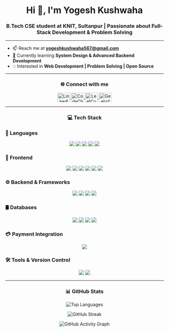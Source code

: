 <h1 align="center">Hi 👋, I'm Yogesh Kushwaha</h1>
<h3 align="center">B.Tech CSE student at KNIT, Sultanpur | Passionate about Full-Stack Development & Problem Solving</h3>

---

- 📫 Reach me at **yogeshkushwaha567@gmail.com**
- 🌱 Currently learning **System Design & Advanced Backend Development**
- 💡 Interested in **Web Development | Problem Solving | Open Source**

---

<h3 align="center">🌐 Connect with me</h3>
<p align="center">
  <a href="https://linkedin.com/in/yogesh-kushwaha-aa5557183" target="blank">
    <img align="center" src="https://raw.githubusercontent.com/rahuldkjain/github-profile-readme-generator/master/src/images/icons/Social/linked-in-alt.svg" alt="LinkedIn" height="30" width="40" />
  </a>
  <a href="https://www.codechef.com/users/yogi13" target="blank">
    <img align="center" src="https://cdn.jsdelivr.net/npm/simple-icons@3.1.0/icons/codechef.svg" alt="CodeChef" height="30" width="40" />
  </a>
  <a href="https://leetcode.com/yogi135" target="blank">
    <img align="center" src="https://raw.githubusercontent.com/rahuldkjain/github-profile-readme-generator/master/src/images/icons/Social/leet-code.svg" alt="LeetCode" height="30" width="40" />
  </a>
  <a href="https://auth.geeksforgeeks.org/user/yogesheum8" target="blank">
    <img align="center" src="https://raw.githubusercontent.com/rahuldkjain/github-profile-readme-generator/master/src/images/icons/Social/geeks-for-geeks.svg" alt="GeeksforGeeks" height="30" width="40" />
  </a>
</p>

---

<h3 align="center">💻 Tech Stack</h3>

### 🚀 Languages
<p align="center">
  <img src="https://img.shields.io/badge/C-00599C?style=for-the-badge&logo=c&logoColor=white" />
  <img src="https://img.shields.io/badge/C++-00599C?style=for-the-badge&logo=cplusplus&logoColor=white" />
  <img src="https://img.shields.io/badge/Java-007396?style=for-the-badge&logo=java&logoColor=white" />
  <img src="https://img.shields.io/badge/Python-3776AB?style=for-the-badge&logo=python&logoColor=white" />
  <img src="https://img.shields.io/badge/JavaScript-F7DF1E?style=for-the-badge&logo=javascript&logoColor=black" />
</p>

### 🎨 Frontend
<p align="center">
  <img src="https://img.shields.io/badge/HTML5-E34F26?style=for-the-badge&logo=html5&logoColor=white" />
  <img src="https://img.shields.io/badge/CSS3-1572B6?style=for-the-badge&logo=css3&logoColor=white" />
  <img src="https://img.shields.io/badge/React-20232A?style=for-the-badge&logo=react&logoColor=61DAFB" />
  <img src="https://img.shields.io/badge/TailwindCSS-06B6D4?style=for-the-badge&logo=tailwindcss&logoColor=white" />
  <img src="https://img.shields.io/badge/Bootstrap-7952B3?style=for-the-badge&logo=bootstrap&logoColor=white" />
  <img src="https://img.shields.io/badge/ShadCN_UI-000000?style=for-the-badge&logo=shadcnui&logoColor=white" />
</p>

### ⚙️ Backend & Frameworks
<p align="center">
  <img src="https://img.shields.io/badge/Node.js-339933?style=for-the-badge&logo=nodedotjs&logoColor=white" />
  <img src="https://img.shields.io/badge/Express.js-000000?style=for-the-badge&logo=express&logoColor=white" />
  <img src="https://img.shields.io/badge/Mongoose-880000?style=for-the-badge&logo=mongoose&logoColor=white" />
  <img src="https://img.shields.io/badge/Nodemailer-4B32C3?style=for-the-badge&logo=maildotru&logoColor=white" />
</p>

### 🛢️ Databases
<p align="center">
  <img src="https://img.shields.io/badge/MongoDB-4EA94B?style=for-the-badge&logo=mongodb&logoColor=white" />
  <img src="https://img.shields.io/badge/MySQL-4479A1?style=for-the-badge&logo=mysql&logoColor=white" />
  <img src="https://img.shields.io/badge/Redis-DC382D?style=for-the-badge&logo=redis&logoColor=white" />
  <img src="https://img.shields.io/badge/NoSQL-FF6F00?style=for-the-badge&logo=databricks&logoColor=white" />
</p>

### 💳 Payment Integration
<p align="center">
<!--   <img src="https://img.shields.io/badge/Stripe-626CD9?style=for-the-badge&logo=stripe&logoColor=white" /> -->
  <img src="https://img.shields.io/badge/Razorpay-0C4BFA?style=for-the-badge&logo=razorpay&logoColor=white" />
</p>

### 🛠️ Tools & Version Control
<p align="center">
  <img src="https://img.shields.io/badge/Git-F05032?style=for-the-badge&logo=git&logoColor=white" />
  <img src="https://img.shields.io/badge/GitHub-181717?style=for-the-badge&logo=github&logoColor=white" />
</p>

---

<h3 align="center">📊 GitHub Stats</h3>
<p align="center">
  <img src="https://github-readme-stats.vercel.app/api/top-langs?username=yogi1305&show_icons=true&locale=en&layout=compact&theme=radical" alt="Top Languages"/>
</p>
<p align="center">
  <img src="https://github-readme-streak-stats.herokuapp.com/?user=yogi1305&theme=radical" alt="GitHub Streak"/>
</p>
<p align="center">
  <img src="https://github-readme-activity-graph.vercel.app/graph?username=yogi1305&theme=radical" alt="GitHub Activity Graph"/>
</p>
